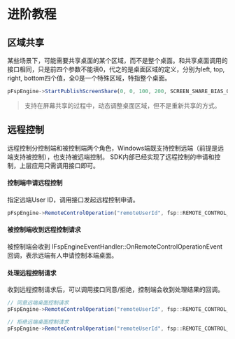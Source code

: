# 进阶教程


## 区域共享

某些场景下，可能需要共享桌面的某个区域，而不是整个桌面。和共享桌面调用的接口相同，只是前四个参数不能填0，代之的是桌面区域的定义，分别为left, top, right, bottom四个值，全0是一个特殊区域，特指整个桌面。

```js
pFspEngine->StartPublishScreenShare(0, 0, 100, 200, SCREEN_SHARE_BIAS_QUALITY);
```

> 支持在屏幕共享的过程中，动态调整桌面区域，但不是重新共享的方式。


## 远程控制

远程控制分控制端和被控制端两个角色，Windows端既支持控制远端（前提是远端支持被控制），也支持被远端控制。
SDK内部已经实现了远程控制的申请和控制，上层应用只需调用接口即可。

#### 控制端申请远程控制

指定远端User ID，调用接口发起远程控制申请。

```js
pFspEngine->RemoteControlOperation("remoteUserId", fsp::REMOTE_CONTROL_REQUEST);
```

#### 被控制端收到远程控制请求

被控制端会收到 IFspEngineEventHandler::OnRemoteControlOperationEvent 回调，表示远端有人申请控制本端桌面。

#### 处理远程控制请求

收到远程控制请求后，可以调用接口同意/拒绝，控制端会收到处理结果的回调。

```js
// 同意远端桌面控制请求
pFspEngine->RemoteControlOperation("remoteUserId", fsp::REMOTE_CONTROL_ACCEPT);

// 拒绝远端桌面控制请求
pFspEngine->RemoteControlOperation("remoteUserId", fsp::REMOTE_CONTROL_REJECT);
```
